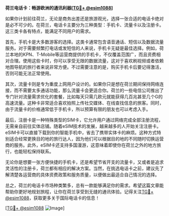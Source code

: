 **荷兰电话卡：畅游欧洲的通讯利器[[TG💪+ @esim1088](https://t.me/s/esim1088)]**

如果你计划前往荷兰，无论是商务出差还是旅游观光，选择一张合适的电话卡绝对是必不可少的。在荷兰，电话卡主要分为三种类型：手机卡、流量卡以及注册卡。这三类卡各有特点，能满足不同用户的需求。

首先，手机卡是大多数游客的选择。这类卡通常包含语音通话、短信以及数据流量服务。对于需要频繁打电话或发短信的人来说，手机卡无疑是最佳选择。例如，荷兰本地的KPN、T-Mobile等运营商提供的手机卡，不仅覆盖范围广，而且资费相对合理。使用这些卡时，你可以享受无限的数据流量，这对于喜欢刷视频或者依赖地图导航的旅行者来说非常方便。不过需要注意的是，购买手机卡后要记得激活，否则可能无法正常使用。

其次，流量卡则是专为重度上网用户设计的。如果你只是想在荷兰期间保持网络连接，而不需要太多通话功能，那么流量卡会更适合你。荷兰的一些电信公司推出了专门针对流量需求优化的套餐，比如每天只需几欧元就能获得几百兆甚至几个G的高速流量。这种卡非常适合喜欢拍照上传社交媒体、在线查找信息的旅客。同时，由于流量卡的价格通常低于手机卡，所以预算有限的朋友也可以考虑入手。

最后，注册卡是一种特殊类型的SIM卡，它允许用户通过网络完成全部注册流程，无需亲自前往实体店铺。随着eSIM技术的发展，越来越多的人开始关注注册卡。eSIM卡可以直接下载到你的智能手机中，省去了携带实体卡的麻烦。这种方式特别适合经常更换目的地的旅行达人，因为他们可以根据目的地的不同随时切换运营商的服务。此外，eSIM卡还支持多国漫游，这意味着即使你在荷兰之外的地方旅行，也能轻松保持联系。

无论你是想要一张方便快捷的手机卡，还是希望节省开支的流量卡，又或者是追求灵活性的注册卡，荷兰都有相应的解决方案。当然，在挑选电话卡之前，建议先了解清楚各运营商的具体资费政策和服务质量，以便做出最适合自己情况的选择。

总之，荷兰的电话卡市场种类繁多，总有一款能够满足你的需求。希望这篇文章能帮助你更好地规划旅程，让你在荷兰享受到无缝的通讯体验。记得关注[TG💪+ @esim1088](https://t.me/s/esim1088)，获取更多关于国际电话卡的信息！

[[TG💪+ @esim1088](https://t.me/s/esim1088) ![Image](https://i.postimg.cc/4NQfJmqS/Snipaste-2025-05-13-00-14-12.png)]